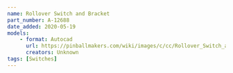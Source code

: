 ```yaml
---
name: Rollover Switch and Bracket 
part_number: A-12688
date_added: 2020-05-19
models:
    - format: Autocad
      url: https://pinballmakers.com/wiki/images/c/cc/Rollover_Switch_and_Bracket_A-12688.dwg
      creators: Unknown
tags: [Switches]
---
```

